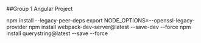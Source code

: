 ##Group 1 Angular Project

npm install --legacy-peer-deps
export NODE_OPTIONS=--openssl-legacy-provider
npm install webpack-dev-server@latest --save-dev --force
npm install querystring@latest --save --force

